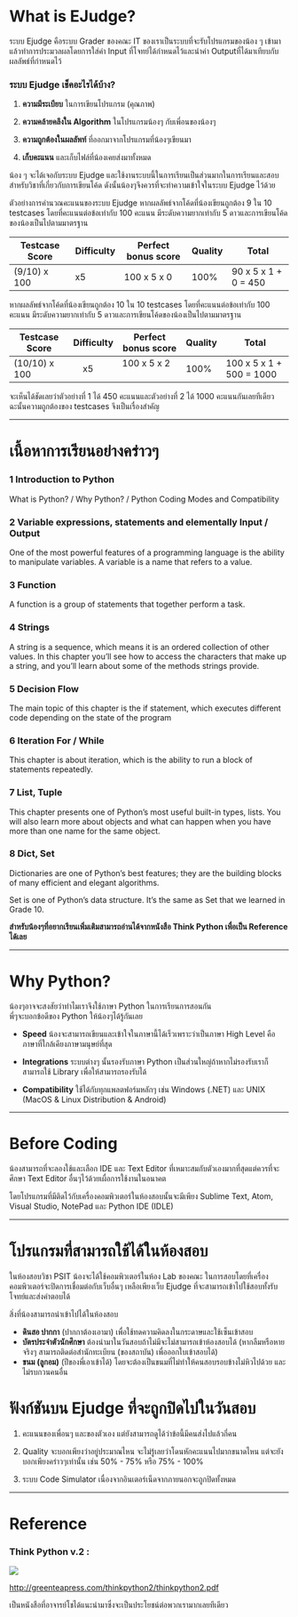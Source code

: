 # What is EJudge?

ระบบ Ejudge คือระบบ Grader ของคณะ IT ของเราเป็นระบบที่จะรับโปรแกรมของน้อง ๆ เข้ามาแล้วทำการประมวลผลโดยการใส่ค่า Input ที่โจทย์ได้กำหนดไว้และนำค่า Outputที่ได้มาเทียบกับผลลัพธ์ที่กำหนดไว้

### ระบบ Ejudge เช็คอะไรได้บ้าง?

1. **ความมีระเบียบ** ในการเขียนโปรแกรม (คุณภาพ)

2. **ความคล้ายคลึงใน Algorithm** ในโปรแกรมน้องๆ กับเพี่อนของน้องๆ

3. **ความถูกต้องในผลลัพท์** ที่ออกมาจากโปรแกรมที่น้องๆเขียนมา

4. **เก็บคะแนน** และเก็บไฟล์ที่น้องเคยส่งมาทั้งหมด


น้อง ๆ จะได้เจอกับระบบ Ejudge และใช้งานระบบนี้ในการเรียนเป็นส่วนมากในการเรียนและสอบสำหรับวิชาที่เกี่ยวกับการเขียนโค้ด ดังนั้นน้องๆจึงควรที่จะทำความเข้าใจในระบบ Ejudge ไว้ด้วย


ตัวอย่างการคำนวณคะแนนของระบบ Ejudge
หากผลลัพธ์จากโค้ดที่น้องเขียนถูกต้อง 9 ใน 10 testcases โดยที่คะแนนต่อข้อเท่ากับ 100 คะแนน มีระดับความยากเท่ากับ 5 ดาวและการเขียนโค้ดของน้องเป็นไปตามมาตรฐาน


|Testcase Score|Difficulty|Perfect bonus score|Quality|Total|
|--------------|----------|-------------------|-------|-----|
|(9/10) x 100  |x5        |100 x 5 x 0        |100%   |90 x 5 x 1 + 0 = 450|


หากผลลัพธ์จากโค้ดที่น้องเขียนถูกต้อง 10 ใน 10 testcases โดยที่คะแนนต่อข้อเท่ากับ 100 คะแนน มีระดับความยากเท่ากับ 5 ดาวและการเขียนโค้ดของน้องเป็นไปตามมาตรฐาน

|Testcase Score|Difficulty|Perfect bonus score|Quality|Total|
|--------------|----------|-------------------|-------|-----|
|(10/10) x 100 |	      x5|100 x 5 x 2        |100%   |100 x 5 x 1 + 500 = 1000|


จะเห็นได้ชัดเลยว่าตัวอย่างที่ 1 ได้ 450 คะแนนและตัวอย่างที่ 2 ได้ 1000 คะแนนกันเลยทีเดียว
ฉะนั้นความถูกต้องของ testcases จึงเป็นเรื่องสำคัญ
________________

# เนื้อหาการเรียนอย่างคร่าวๆ
### 1 Introduction to Python
What is Python? / Why Python? / Python Coding Modes and Compatibility

### 2 Variable expressions, statements and elementally Input / Output
One of the most powerful features of a programming language is the ability to manipulate variables. A variable is a name that refers to a value.

### 3 Function
A function is a group of statements that together perform a task.

### 4 Strings
A string is a sequence, which means it is an ordered collection of other values. In this chapter you’ll see how to access the characters that make up a string, and you’ll learn about some of the methods strings provide.

### 5 Decision Flow
The main topic of this chapter is the if statement, which executes different code depending on the state of the program

### 6 Iteration For / While
This chapter is about iteration, which is the ability to run a block of statements repeatedly.

### 7 List, Tuple
This chapter presents one of Python’s most useful built-in types, lists. You will also learn more about objects and what can happen when you have more than one name for the same object.

### 8 Dict, Set
Dictionaries are one of Python’s best features; they are the building blocks of many efficient and elegant algorithms.

Set is one of Python’s data structure. It’s the same as Set that we learned in Grade 10.

**สำหรับน้องๆที่อยากเรียนเพิ่มเติมสามารถอ่านได้จากหนังสือ Think Python เพื่อเป็น Reference ได้เลย**
________________

# Why Python?
น้องๆอาจจะสงสัยว่าทำไมเราจึงใช้ภาษา Python ในการเรียนการสอนกัน<br>
พี่ๆจะบอกข้อดีของ Python ให้น้องๆได้รู้กันเลย

- **Speed** น้องจะสามารถเขียนและเข้าใจในภาษานี้ได้เร็วเพราะว่าเป็นภาษา High Level คือภาษาที่ใกล้เคียงภาษามนุษย์ที่สุด

- **Integrations** ระบบต่างๆ นั้นรองรับภาษา Python เป็นส่วนใหญ่ถ้าหากไม่รองรับเราก็สามารถใช้ Library เพื่อให้สามารถรองรับได้

- **Compatibility** ใช้ได้กับทุกแพลตฟอร์มหลักๆ เช่น Windows (.NET) และ UNIX (MacOS & Linux Distribution & Android)

---

# Before Coding
น้องสามารถที่จะลองใช้และเลือก IDE และ Text Editor ที่เหมาะสมกับตัวเองมากที่สุดแต่ควรที่จะศึกษา Text Editor อื่นๆไว้ด้วยเผื่อการใช้งานในอนาคต

โดยโปรแกรมที่มีติดไว้กับเครื่องคอมพิวเตอร์ในห้องสอบนั้นจะมีเพียง Sublime Text, Atom, Visual Studio, NotePad และ Python IDE (IDLE)

________________

# โปรแกรมที่สามารถใช้ได้ในห้องสอบ
ในห้องสอบวิชา PSIT น้องจะได้ใช้คอมพิวเตอร์ในห้อง Lab ของคณะ ในการสอบโดยที่เครื่องคอมพิวเตอร์จะปิดการเชื่อมต่อกับเว็บอื่นๆ เหลือเพียงเว็บ Ejudge ที่จะสามารถเข้าไปใช้สอบทั้งรับโจทย์และส่งคำตอบได้

สิ่งที่น้องสามารถนำเข้าไปได้ในห้องสอบ
- **ดินสอ ปากกา** (ปากกาต้องเอามา) เพื่อใช้ทดความคิดลงในกระดาษและใช้เซ็นเข้าสอบ
- **บัตรประจำตัวนักศึกษา** ต้องนำมาในวันสอบถ้าไม่มีจะไม่สามารถเข้าห้องสอบได้ (หากลืมหรือหายจริงๆ สามารถติดต่อสำนักทะเบียน (ของสถาบัน) เพื่อออกใบเข้าสอบได้)
- **ขนม (ลูกอม)** (ปีของพี่เอาเข้าได้) โดยจะต้องเป็นขนมที่ไม่ทำให้คนสอบรอบข้างไม่หิวไปด้วย และไม่รบกวนคนอื่น

# ฟังก์ชันบน Ejudge ที่จะถูกปิดไปในวันสอบ
1. คะแนนของเพื่อนๆ และของตัวเอง แต่ยังสามารถดูได้ว่าข้อนี้มีคนส่งไปแล้วกี่คน

2. Quality จะบอกเพียงว่าอยู่ประมาณไหน จะไม่รู้เลยว่าโดนหักคะแนนไปมากขนาดไหน แต่จะยังบอกเพียงคร่าวๆเท่านั้น เช่น 50% - 75% หรือ 75% - 100%

3. ระบบ Code Simulator เนื่องจากอินเตอร์เน็ดจากภายนอกจะถูกปิดทั้งหมด

________________

# Reference
### Think Python v.2 :
![](http://greenteapress.com/thinkpython/think_python_comp2.medium.png)

http://greenteapress.com/thinkpython2/thinkpython2.pdf

เป็นหนังสือที่อาจารย์โชได้แนะนำมาซึ่งจะเป็นประโยชน์ต่อพวกเรามากเลยทีเดียว
